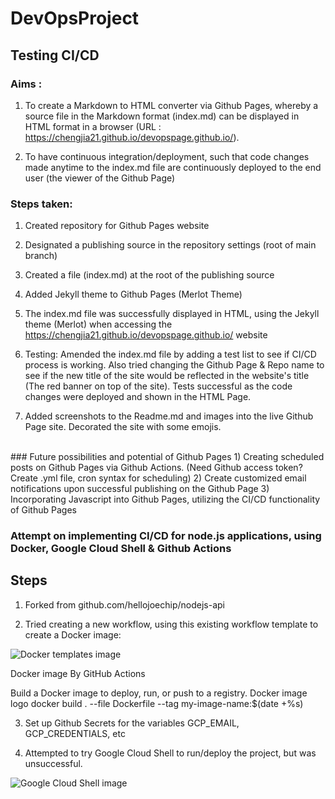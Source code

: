 # DevOpsProject


## Testing CI/CD

### Aims : 

1. To create a Markdown to HTML converter via Github Pages, whereby a source file in the Markdown format (index.md) can be displayed in HTML format in a browser (URL : https://chengjia21.github.io/devopspage.github.io/).

2. To have continuous integration/deployment, such that code changes made anytime to the index.md file are continuously deployed to the end user (the viewer of the Github Page)

### Steps taken:

1) Created repository for Github Pages website

2) Designated a publishing source in the repository settings (root of main branch)

3) Created a file (index.md) at the root of the publishing source

4) Added Jekyll theme to Github Pages (Merlot Theme)

5) The index.md file was successfully displayed in HTML, using the Jekyll theme (Merlot) when accessing the https://chengjia21.github.io/devopspage.github.io/ website

6) Testing: Amended the index.md file by adding a test list to see if CI/CD process is working. Also tried changing the Github Page & Repo name to see if the new title of the site would be reflected in the website's title (The red banner on top of the site). Tests successful as the code changes were deployed and shown in the HTML Page. 

7) Added screenshots to the Readme.md and images into the live Github Page site. Decorated the site with some emojis.


<br>
### Future possibilities and potential of Github Pages
1) Creating scheduled posts on Github Pages via Github Actions. (Need Github access token? Create .yml file, cron syntax for scheduling) 
2) Create customized email notifications upon successful publishing on the Github Page 
3) Incorporating Javascript into Github Pages, utilizing the CI/CD functionality of Github Pages








### Attempt on implementing CI/CD for node.js applications, using Docker, Google Cloud Shell & Github Actions


## Steps
1) Forked from github.com/hellojoechip/nodejs-api 

2) Tried creating a new workflow, using this existing workflow template to create a Docker image:

![Docker templates image](https://github.com/chengjia21/devopspage.github.io/blob/main/Assets/Screenshot%20(708).png)

Docker image
By GitHub Actions

Build a Docker image to deploy, run, or push to a registry.
Docker image logo
docker build . --file Dockerfile --tag my-image-name:$(date +%s)


3) Set up Github Secrets for the variables GCP_EMAIL, GCP_CREDENTIALS, etc

4) Attempted to try Google Cloud Shell to run/deploy the project, but was unsuccessful.


![Google Cloud Shell image](https://github.com/chengjia21/devopspage.github.io/blob/main/Screenshot%20(711).png)
